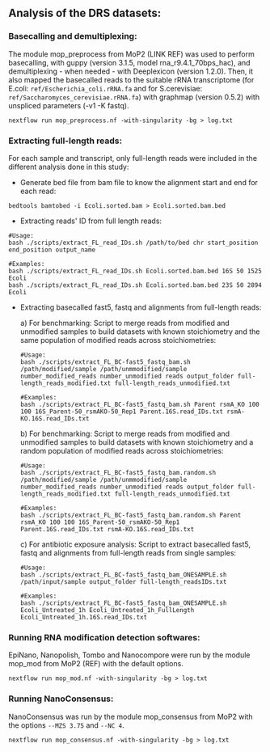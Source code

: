 ## Analysis of the DRS datasets:
### Basecalling and demultiplexing:
The module mop_preprocess from MoP2 (LINK REF) was used to perform basecalling, with guppy (version 3.1.5, model rna_r9.4.1_70bps_hac), and demultiplexing - when needed - with Deeplexicon (version 1.2.0). Then, it also mapped the basecalled reads to the suitable rRNA transcriptome (for E.coli: `ref/Escherichia_coli.rRNA.fa` and for S.cerevisiae: `ref/Saccharomyces_cerevisiae.rRNA.fa`) with graphmap (version 0.5.2) with unspliced parameters (-v1 -K fastq). 

```
nextflow run mop_preprocess.nf -with-singularity -bg > log.txt
```

### Extracting full-length reads:
For each sample and transcript, only full-length reads were included in the different analysis done in this study:
* Generate bed file from bam file to know the alignment start and end for each read:
```
bedtools bamtobed -i Ecoli.sorted.bam > Ecoli.sorted.bam.bed
```
* Extracting reads' ID from full length reads:
```
#Usage: 
bash ./scripts/extract_FL_read_IDs.sh /path/to/bed chr start_position end_position output_name

#Examples:
bash ./scripts/extract_FL_read_IDs.sh Ecoli.sorted.bam.bed 16S 50 1525 Ecoli
bash ./scripts/extract_FL_read_IDs.sh Ecoli.sorted.bam.bed 23S 50 2894 Ecoli
```
* Extracting basecalled fast5, fastq and alignments from full-length reads:

  a) For benchmarking: Script to merge reads from modified and unmodified samples to build datasets with known stoichiometry and the same population of modified reads across stoichiometries:
  ```
  #Usage: 
  bash ./scripts/extract_FL_BC-fast5_fastq_bam.sh /path/modified/sample /path/unmmodified/sample number_modified_reads number_unmodified reads output_folder full-length_reads_modified.txt full-length_reads_unmodified.txt

  #Examples:
  bash ./scripts/extract_FL_BC-fast5_fastq_bam.sh Parent rsmA_KO 100 100 16S_Parent-50_rsmAKO-50_Rep1 Parent.16S.read_IDs.txt rsmA-KO.16S.read_IDs.txt
  ```
  
  b) For benchmarking: Script to merge reads from modified and unmodified samples to build datasets with known stoichiometry and a random population of modified reads across stoichiometries:
   ```
  #Usage: 
  bash ./scripts/extract_FL_BC-fast5_fastq_bam.random.sh /path/modified/sample /path/unmmodified/sample number_modified_reads number_unmodified reads output_folder full-length_reads_modified.txt full-length_reads_unmodified.txt

  #Examples:
  bash ./scripts/extract_FL_BC-fast5_fastq_bam.random.sh Parent rsmA_KO 100 100 16S_Parent-50_rsmAKO-50_Rep1 Parent.16S.read_IDs.txt rsmA-KO.16S.read_IDs.txt
  ```
  
  c) For antibiotic exposure analysis: Script to extract basecalled fast5, fastq and alignments from full-length reads from single samples: 
  ```
  #Usage: 
  bash ./scripts/extract_FL_BC-fast5_fastq_bam_ONESAMPLE.sh /path/input/sample output_folder full-length_readsIDs.txt

  #Examples:
  bash ./scripts/extract_FL_BC-fast5_fastq_bam_ONESAMPLE.sh Ecoli_Untreated_1h Ecoli_Untreated_1h_FullLength Ecoli_Untreated_1h.16S.read_IDs.txt 
  ```

### Running RNA modification detection softwares: 

EpiNano, Nanopolish, Tombo and Nanocompore were run by the module mop_mod from MoP2 (REF) with the default options. 
```
nextflow run mop_mod.nf -with-singularity -bg > log.txt
```

### Running NanoConsensus:

NanoConsensus was run by the module mop_consensus from MoP2 with the options `--MZS 3.75` and `--NC 4`.
```
nextflow run mop_consensus.nf -with-singularity -bg > log.txt
```
